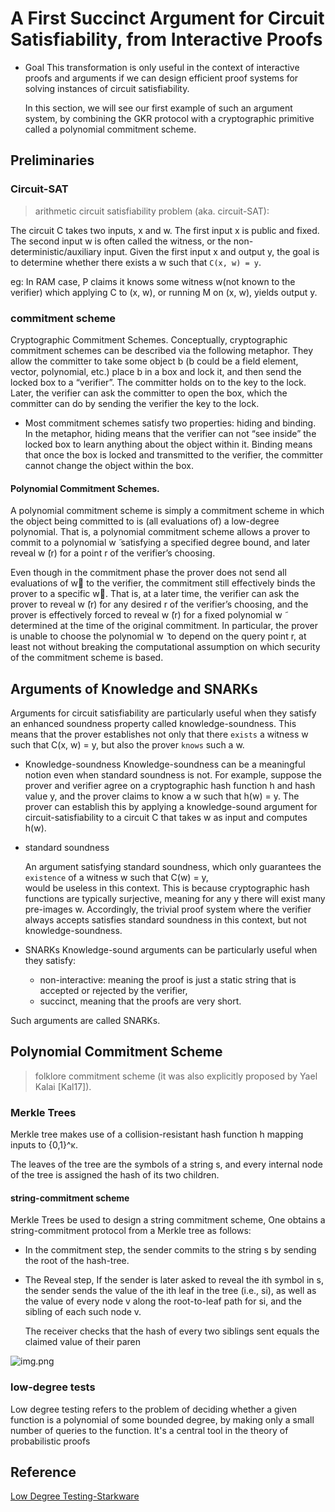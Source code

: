 # A First Succinct Argument for Circuit Satisfiability, from Interactive Proofs


* Goal
  This transformation is only useful in the context of interactive proofs and arguments if we can design
  efficient proof systems for solving instances of circuit satisfiability.

  In this section, we will see our first example of such an argument system, by combining the GKR protocol with a cryptographic primitive called
  a polynomial commitment scheme.   



## Preliminaries
### Circuit-SAT
> arithmetic circuit satisfiability problem (aka. circuit-SAT):

The circuit C takes two inputs, x and w. The first input x is public and fixed. The second input w is often called the witness,
or the non-deterministic/auxiliary input.
Given the first input x and output y, the goal is to determine whether there exists a w such that `C(x, w) = y`.

eg: In RAM case, P claims it knows some witness w(not known to the verifier) which applying C to (x, w), or running M on (x, w), yields output y.

### commitment scheme

Cryptographic Commitment Schemes. Conceptually, cryptographic commitment schemes can be described via the following metaphor. 
They allow the committer to take some object b (b could be a field element, vector, polynomial, etc.) place b in a box 
and lock it, and then send the locked box to a “verifier”. The committer holds on to the key to the lock. Later, the 
verifier can ask the committer to open the box, which the committer can do by sending the verifier the key to the lock. 

* Most commitment schemes satisfy two properties: hiding and binding. 
  In the metaphor, hiding means that the verifier can not “see inside” the locked box to learn anything about the object within it. 
  Binding means that once the box is locked and transmitted to the verifier, the committer cannot change the object within the box. 


#### Polynomial Commitment Schemes. 
A polynomial commitment scheme is simply a commitment scheme in which the object being committed to is (all evaluations of) 
a low-degree polynomial. That is, a polynomial commitment scheme allows a prover to commit to a polynomial w ̃ satisfying 
a specified degree bound, and later reveal w ̃(r) for a point r of the verifier’s choosing. 

Even though in the commitment phase the prover does not send all evaluations of w􏰌 to the verifier, the commitment still 
effectively binds the prover to a specific w􏰌. That is, at a later time, the verifier can ask the prover to reveal w ̃(r) 
for any desired r of the verifier’s choosing, and the prover is effectively forced to reveal w ̃(r) for a fixed polynomial w ̃
determined at the time of the original commitment. In particular, the prover is unable to choose the polynomial w ̃ to 
depend on the query point r, at least not without breaking the computational assumption on which security of the commitment 
scheme is based.


## Arguments of Knowledge and SNARKs
Arguments for circuit satisfiability are particularly useful when they satisfy an enhanced soundness property called 
knowledge-soundness. This means that the prover establishes not only that there `exists` a witness w such that C(x, w) = y, 
but also the prover `knows` such a w.

* Knowledge-soundness
  Knowledge-soundness can be a meaningful notion even when standard soundness is not. 
  For example, suppose the prover and verifier agree on a cryptographic hash function h and hash value y, and the prover
  claims to know a w such that h(w) = y. The prover can establish this by applying a knowledge-sound argument for 
  circuit-satisfiability to a circuit C that takes w as input and computes h(w).

* standard soundness

  An argument satisfying standard soundness, which only guarantees the `existence` of a witness w such that C(w) = y,  
  would be useless in this context. This is because cryptographic hash functions are typically
  surjective, meaning for any y there will exist many pre-images w. Accordingly, the trivial proof system
  where the verifier always accepts satisfies standard soundness in this context, but not knowledge-soundness.
  
* SNARKs
  Knowledge-sound arguments can be particularly useful when they satisfy:
  * non-interactive: meaning the proof is just a static string that is accepted or rejected by the verifier, 
  * succinct, meaning that the proofs are very short. 

Such arguments are called SNARKs.



## Polynomial Commitment Scheme
> folklore commitment scheme (it was also explicitly proposed by Yael Kalai [Kal17]).


### Merkle Trees 
Merkle tree makes use of a collision-resistant hash function h mapping inputs to {0,1}^κ.

The leaves of the tree are the symbols of a string s, and every internal node of the tree is assigned the hash of its two children.


#### string-commitment scheme
Merkle Trees be used to design a string commitment scheme, One obtains a string-commitment protocol from a Merkle tree as follows:
* In the commitment step, the sender commits to the string s by sending the root of the hash-tree.
* The Reveal step,
  If the sender is later asked to reveal the ith symbol in s, the sender sends the value of the ith leaf in the tree (i.e., si), 
  as well as the value of every node v along the root-to-leaf path for si, and the sibling of each such node v. 
  
  The receiver checks that the hash of every two siblings sent equals the claimed value of their paren

![img.png](images/Figure_7_1.png)

### low-degree tests
Low degree testing refers to the problem of deciding whether a given function is a polynomial of some bounded degree, 
by making only a small number of queries to the function. It's a central tool in the theory of probabilistic proofs

## Reference
[Low Degree Testing-Starkware](https://medium.com/starkware/low-degree-testing-f7614f5172db#:~:text=L%20ow%20degree%20testing%20refers%20to%20the%20problem,central%20tool%20in%20the%20theory%20of%20probabilistic%20proofs.)
